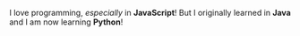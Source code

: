 I love programming, *especially* in **JavaScript**! But I originally learned in **Java** and I am now learning **Python**!
